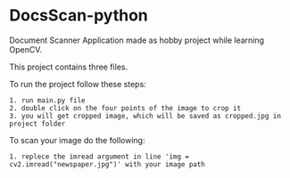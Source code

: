 # DocsScan-python

Document Scanner Application made as hobby project while learning OpenCV.

This project contains three files.

To run the project follow these steps: 

	1. run main.py file
	2. double click on the four points of the image to crop it
	3. you will get cropped image, which will be saved as cropped.jpg in project folder

To scan your image do the following:

	1. replece the imread argument in line 'img = cv2.imread("newspaper.jpg")' with your image path 



